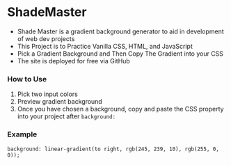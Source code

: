 # ShadeMaster
* Shade Master is a gradient background generator to aid in development of web dev projects
* This Project is to Practice Vanilla CSS, HTML, and JavaScript
* Pick a Gradient Background and Then Copy The Gradient into your CSS
* The site is deployed for free via GitHub

### How to Use
1. Pick two input colors
2. Preview gradient background
3. Once you have chosen a background, copy and paste the CSS property into your project after `background:`

### Example
`background: linear-gradient(to right, rgb(245, 239, 10), rgb(255, 0, 0));`
